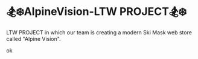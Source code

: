 # 🏂❄️AlpineVision-LTW PROJECT🏂❄️
LTW PROJECT in which our team is creating a modern Ski Mask web store  called "Alpine Vision".

ok